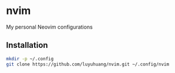 # nvim

My personal Neovim configurations

## Installation

```sh
mkdir -p ~/.config
git clone https://github.com/luyuhuang/nvim.git ~/.config/nvim
```
